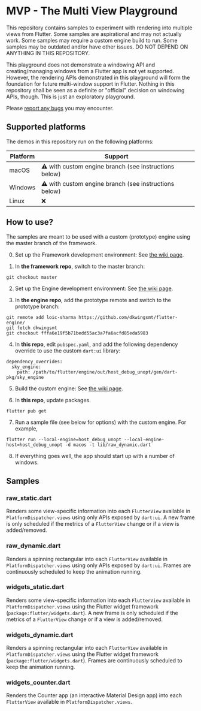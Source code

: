# MVP - The Multi View Playground

This repository contains samples to experiment with rendering into multiple views from Flutter. Some samples are
aspirational and may not actually work. Some samples may require a custom engine build to run. Some samples may be
outdated and/or have other issues. DO NOT DEPEND ON ANYTHING IN THIS REPOSITORY.

This playground does not demonstrate a windowing API and creating/managing windows from a Flutter app is not yet
supported. However, the rendering APIs demonstrated in this playground will form the foundation for future multi-window
support in Flutter. Nothing in this repository shall be seen as a definite or "official" decision on windowing APIs,
though. This is just an exploratory playground.

Please [report any bugs](https://github.com/flutter/flutter/issues/new?assignees=&labels=a%3A%20multi%20window,team-framework&projects=&template=2_bug.yml)
you may encounter.

## Supported platforms

The demos in this repository run on the following platforms:

| Platform | Support                                               |
|----------|-------------------------------------------------------|
| macOS    | ⚠️ with custom engine branch (see instructions below) |
| Windows  | ⚠️ with custom engine branch (see instructions below) |
| Linux    | ❌                                                    |

## How to use?

The samples are meant to be used with a custom (prototype) engine using the master branch of the framework.

0. Set up the Framework development environment: See [the wiki page](https://github.com/flutter/flutter/wiki/Setting-up-the-Framework-development-environment).

1. In **the framework repo**, switch to the master branch:
```
git checkout master
```

2. Set up the Engine development environment: See [the wiki page](https://github.com/flutter/flutter/wiki/Setting-up-the-Engine-development-environment).

3. In **the engine repo**, add the prototype remote and switch to the prototype branch:
```
git remote add loic-sharma https://github.com/dkwingsmt/flutter-engine/
git fetch dkwingsmt
git checkout fffa6e19f5b71bedd55ac3a7fa6acfd85eda5983
```

4. In **this repo**, edit `pubspec.yaml`, and add the following dependency override to use the custom `dart:ui` library:
```
dependency_overrides:
  sky_engine:
    path: /path/to/flutter/engine/out/host_debug_unopt/gen/dart-pkg/sky_engine
```

5. Build the custom engine: See [the wiki page](https://github.com/flutter/flutter/wiki/Compiling-the-engine#compiling-for-macos-or-linux).

6. In **this repo**, update packages.
```
flutter pub get
```

7. Run a sample file (see below for options) with the custom engine. For example,
```
flutter run --local-engine=host_debug_unopt --local-engine-host=host_debug_unopt -d macos -t lib/raw_dynamic.dart
```

8. If everything goes well, the app should start up with a number of windows.

## Samples

### raw_static.dart

Renders some view-specific information into each `FlutterView` available in `PlatformDispatcher.views` using only APIs
exposed by `dart:ui`. A new frame is only scheduled if the metrics of a `FlutterView` change or if a view is
added/removed.

### raw_dynamic.dart

Renders a spinning rectangular into each `FlutterView` available in `PlatformDispatcher.views` using only APIs exposed
by `dart:ui`. Frames are continuously scheduled to keep the animation running.

### widgets_static.dart

Renders some view-specific information into each `FlutterView` available in `PlatformDispatcher.views` using the Flutter
widget framework (`package:flutter/widgets.dart`). A new frame is only scheduled if the metrics of a `FlutterView`
change or if a view is added/removed.

### widgets_dynamic.dart

Renders a spinning rectangular into each `FlutterView` available in `PlatformDispatcher.views` using the Flutter
widget framework (`package:flutter/widgets.dart`). Frames are continuously scheduled to keep the animation running.

### widgets_counter.dart

Renders the Counter app (an interactive Material Design app) into each `FlutterView` available in
`PlatformDispatcher.views`.
